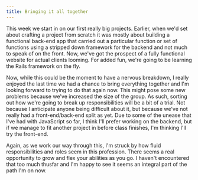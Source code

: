 ```yaml
---
title: Bringing it all together
---
```


This week we start in on our first really big projects.  Earlier, when we'd set about crafting a project from scratch it was mostly about building a functional back-end app that carried out a particular function or set of functions using a stripped down framework for the backend and not much to speak of on the front.  Now, we've got the prospect of a fully functional website for actual clients looming.  For added fun, we're going to be learning the Rails framework on the fly.  

Now, while this could be the moment to have a nervous breakdown, I really enjoyed the last time we had a chance to bring everything together and I'm looking forward to trying to do that again now.  This might pose some new problems because we've increased the size of the group.  As such, sorting out how we're going to break up responsibilities will be a bit of a trial.  Not because I anticipate anyone being difficult about it, but because we've not really had a front-end/back-end split as yet.  Due to some of the unease that I've had with JavaScript so far, I think I'll prefer working on the backend, but if we manage to fit another project in before class finishes, I'm thinking I'll try the front-end.

Again, as we work our way through this, I'm struck by how fluid responsibilities and roles seem in this profession.  There seems a real opportunity to grow and flex your abilities as you go.  I haven't encountered that too much thusfar and I'm happy to see it seems an integral part of the path I'm on now.  